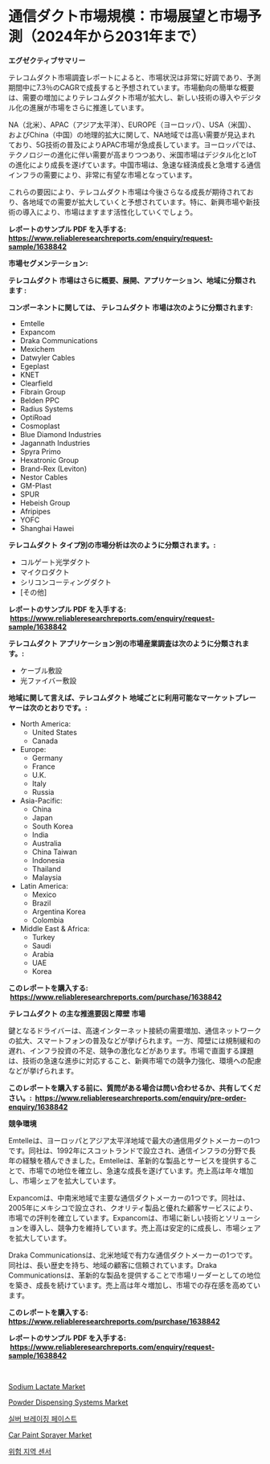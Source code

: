 <p><h1>通信ダクト市場規模：市場展望と市場予測（2024年から2031年まで）</h1></p><p><strong>エグゼクティブサマリー</strong></p>
<p><p>テレコムダクト市場調査レポートによると、市場状況は非常に好調であり、予測期間中に7.3％のCAGRで成長すると予想されています。市場動向の簡単な概要は、需要の増加によりテレコムダクト市場が拡大し、新しい技術の導入やデジタル化の進展が市場をさらに推進しています。</p><p>NA（北米）、APAC（アジア太平洋）、EUROPE（ヨーロッパ）、USA（米国）、およびChina（中国）の地理的拡大に関して、NA地域では高い需要が見込まれており、5G技術の普及によりAPAC市場が急成長しています。ヨーロッパでは、テクノロジーの進化に伴い需要が高まりつつあり、米国市場はデジタル化とIoTの進化により成長を遂げています。中国市場は、急速な経済成長と急増する通信インフラの需要により、非常に有望な市場となっています。</p><p>これらの要因により、テレコムダクト市場は今後さらなる成長が期待されており、各地域での需要が拡大していくと予想されています。特に、新興市場や新技術の導入により、市場はますます活性化していくでしょう。</p></p>
<p><strong>レポートのサンプル PDF を入手する: <a href="https://www.reliableresearchreports.com/enquiry/request-sample/1638842">https://www.reliableresearchreports.com/enquiry/request-sample/1638842</a></strong></p>
<p><strong>市場セグメンテーション:</strong></p>
<p><strong> テレコムダクト 市場はさらに概要、展開、アプリケーション、地域に分類されます :</strong></p>
<p><strong>コンポーネントに関しては、 テレコムダクト 市場は次のように分類されます: &nbsp;</strong></p>
<p><ul><li>Emtelle</li><li>Expancom</li><li>Draka Communications</li><li>Mexichem</li><li>Datwyler Cables</li><li>Egeplast</li><li>KNET</li><li>Clearfield</li><li>Fibrain Group</li><li>Belden PPC</li><li>Radius Systems</li><li>OptiRoad</li><li>Cosmoplast</li><li>Blue Diamond Industries</li><li>Jagannath Industries</li><li>Spyra Primo</li><li>Hexatronic Group</li><li>Brand-Rex (Leviton)</li><li>Nestor Cables</li><li>GM-Plast</li><li>SPUR</li><li>Hebeish Group</li><li>Afripipes</li><li>YOFC</li><li>Shanghai Hawei</li></ul></p>
<p><strong> テレコムダクト タイプ別の市場分析は次のように分類されます。:</strong></p>
<p><ul><li>コルゲート光学ダクト</li><li>マイクロダクト</li><li>シリコンコーティングダクト</li><li>[その他]</li></ul></p>
<p><strong>レポートのサンプル PDF を入手する: &nbsp;<a href="https://www.reliableresearchreports.com/enquiry/request-sample/1638842">https://www.reliableresearchreports.com/enquiry/request-sample/1638842</a></strong></p>
<p><strong> テレコムダクト アプリケーション別の市場産業調査は次のように分類されます。:</strong></p>
<p><ul><li>ケーブル敷設</li><li>光ファイバー敷設</li></ul></p>
<p><strong>地域に関して言えば、テレコムダクト 地域ごとに利用可能なマーケットプレーヤーは次のとおりです。:</strong></p>
<p><ul>
    <li>
        North America:
        <ul>
            <li>United States</li>
            <li>Canada</li>
        </ul>
    </li>
    <li>
        Europe:
        <ul>
            <li>Germany</li>
            <li>France</li>
            <li>U.K.</li>
            <li>Italy</li>
            <li>Russia</li>
        </ul>
    </li>
    <li>
        Asia-Pacific:
        <ul>
            <li>China</li>
            <li>Japan</li>
            <li>South Korea</li>
            <li>India</li>
            <li>Australia</li>
            <li>China Taiwan</li>
            <li>Indonesia</li>
            <li>Thailand</li>
            <li>Malaysia</li>
        </ul>
    </li>
    <li>
        Latin America:
        <ul>
            <li>Mexico</li>
            <li>Brazil</li>
            <li>Argentina Korea</li>
            <li>Colombia</li>
        </ul>
    </li>
    <li>
        Middle East & Africa:
        <ul>
            <li>Turkey</li>
            <li>Saudi</li>
            <li>Arabia</li>
            <li>UAE</li>
            <li>Korea</li>
        </ul>
    </li>
    </ul></p>
<p><strong>このレポートを購入する: &nbsp;<a href="https://www.reliableresearchreports.com/purchase/1638842">https://www.reliableresearchreports.com/purchase/1638842</a></strong></p>
<p><strong>テレコムダクト の主な推進要因と障壁 市場</strong></p>
<p><p>鍵となるドライバーは、高速インターネット接続の需要増加、通信ネットワークの拡大、スマートフォンの普及などが挙げられます。一方、障壁には規制緩和の遅れ、インフラ投資の不足、競争の激化などがあります。市場で直面する課題は、技術の急速な進歩に対応すること、新興市場での競争力強化、環境への配慮などが挙げられます。</p></p>
<p><strong>このレポートを購入する前に、質問がある場合は問い合わせるか、共有してください。:&nbsp; <a href="https://www.reliableresearchreports.com/enquiry/pre-order-enquiry/1638842">https://www.reliableresearchreports.com/enquiry/pre-order-enquiry/1638842</a></strong></p>
<p><strong>競争環境</strong></p>
<p><p>Emtelleは、ヨーロッパとアジア太平洋地域で最大の通信用ダクトメーカーの1つです。同社は、1992年にスコットランドで設立され、通信インフラの分野で長年の経験を積んできました。Emtelleは、革新的な製品とサービスを提供することで、市場での地位を確立し、急速な成長を遂げています。売上高は年々増加し、市場シェアを拡大しています。</p><p>Expancomは、中南米地域で主要な通信ダクトメーカーの1つです。同社は、2005年にメキシコで設立され、クオリティ製品と優れた顧客サービスにより、市場での評判を確立しています。Expancomは、市場に新しい技術とソリューションを導入し、競争力を維持しています。売上高は安定的に成長し、市場シェアを拡大しています。</p><p>Draka Communicationsは、北米地域で有力な通信ダクトメーカーの1つです。同社は、長い歴史を持ち、地域の顧客に信頼されています。Draka Communicationsは、革新的な製品を提供することで市場リーダーとしての地位を築き、成長を続けています。売上高は年々増加し、市場での存在感を高めています。</p></p>
<p><strong>このレポートを購入する: &nbsp; <a href="https://www.reliableresearchreports.com/purchase/1638842">https://www.reliableresearchreports.com/purchase/1638842</a></strong></p>
<p><strong>レポートのサンプル PDF を入手する: &nbsp;<a href="https://www.reliableresearchreports.com/enquiry/request-sample/1638842">https://www.reliableresearchreports.com/enquiry/request-sample/1638842</a></strong><strong></strong></p>
<p>&nbsp;</p>
<p><p><a href="https://iodized-pantydraco-05c.notion.site/Sodium-Lactate-Market-Size-Growing-and-Forecasted-for-period-from-2024-2031-and-provides-complete--c4e6efc1b75441d1b0ec22894c1027ac">Sodium Lactate Market</a></p><p><a href="https://view.publitas.com/reportprime-1/powder-dispensing-systems-market-research-report-provides-thorough-industry-overview-which-offers-an-in-depth-analysis-of-product-trends-and-new-market-divisions/">Powder Dispensing Systems Market</a></p><p><a href="https://medium.com/@trevorkruvalis5678/%EC%9D%80-%EB%82%A9%EB%95%9C-%ED%8E%98%EC%9D%B4%EC%8A%A4%ED%8A%B8-%EC%8B%9C%EC%9E%A5-%EC%8B%9C%EC%9E%A5-cagr-%EC%8B%9C%EC%9E%A5-%EB%8F%99%ED%96%A5-%EB%B0%8F-%EC%84%B1%EC%9E%A5-%EC%A0%84%EB%9E%B5%EC%97%90-%EB%8C%80%ED%95%9C-%ED%86%B5%EC%B0%B0%EB%A0%A5-c258740b1947">실버 브레이징 페이스트</a></p><p><a href="https://issuu.com/reportprime-2/docs/car-paint-sprayer-market-size-2030.pptx">Car Paint Sprayer Market</a></p><p><a href="https://github.com/vsoq0zknh59/Market-Research-Report-List-1/blob/main/22115568384.md">위험 지역 센서</a></p></p>